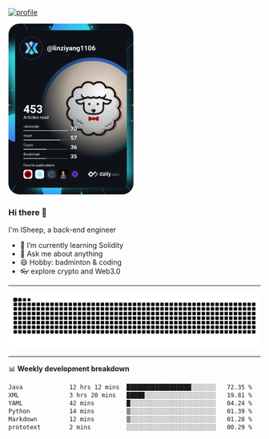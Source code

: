[![profile](https://user-images.githubusercontent.com/54968314/208005045-e4b42f3b-833d-4242-bfcc-e764865553a2.svg)](https://www.calligrapher.ai/)

<a href="https://app.daily.dev/linziyang1106"><img src="/devcard.png" width="250" alt="ISheep's Dev Card"/></a>

### Hi there 🐏

I'm ISheep, a back-end engineer

- 🔭 I’m currently learning Solidity
- 💬 Ask me about anything
- 😄 Hobby: badminton & coding
- 👓 explore crypto and Web3.0

-------

![](https://raw.githubusercontent.com/ISheepp/ISheepp/output/github-contribution-grid-snake.svg)

-------

📊 **Weekly development breakdown**
<!--START_SECTION:waka-->

```text
Java             12 hrs 12 mins  ██████████████████░░░░░░░   72.35 %
XML              3 hrs 20 mins   █████░░░░░░░░░░░░░░░░░░░░   19.81 %
YAML             42 mins         █░░░░░░░░░░░░░░░░░░░░░░░░   04.24 %
Python           14 mins         ▒░░░░░░░░░░░░░░░░░░░░░░░░   01.39 %
Markdown         12 mins         ▒░░░░░░░░░░░░░░░░░░░░░░░░   01.28 %
prototext        2 mins          ░░░░░░░░░░░░░░░░░░░░░░░░░   00.29 %
```

<!--END_SECTION:waka-->
